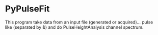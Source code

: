 # PyPulseFit
This program take data from an input file (generated or acquired)... pulse like (separated by &amp;) and do PulseHeightAnalysis channel spectrum.
